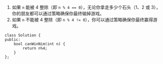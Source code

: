 1. 如果 `n` 能被 4 整除（即 `n % 4 == 0`），无论你拿走多少个石头（1、2 或 3），你的朋友都可以通过策略确保你最终输掉游戏。
2. 如果 `n` 不能被 4 整除（即 `n % 4 != 0`），你可以通过策略确保你最终赢得游戏。

```
class Solution {
public:
    bool canWinNim(int n) {
        return n%4;
    }
};
```

